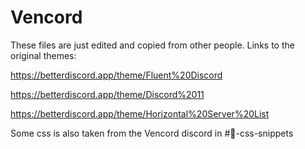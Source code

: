 # Vencord
These files are just edited and copied from other people. Links to the original themes:

https://betterdiscord.app/theme/Fluent%20Discord

https://betterdiscord.app/theme/Discord%2011

https://betterdiscord.app/theme/Horizontal%20Server%20List

Some css is also taken from the Vencord discord in #🎨-css-snippets
